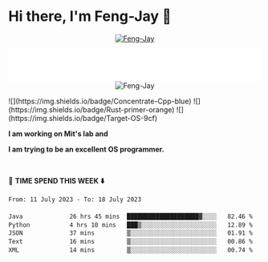 # Hi there, I'm Feng-Jay 👋  

<p align="center"> <a href="https://github.com/ryo-ma/github-profile-trophy"><img src="https://github-profile-trophy.vercel.app/?username=Feng-Jay&row=1&column=8&margin-w=15&margin-h=15" alt="Feng-Jay" /></a> </p>

<img src='/metrics.plugin.achievements.compact.svg' align='right' />

<p align="center"> <img src="https://komarev.com/ghpvc/?username=Feng-Jay&label=Profile%20views&color=0e75b6&style=flat" alt="Feng-Jay" /> </p>
![](https://img.shields.io/badge/Concentrate-Cpp-blue)
![](https://img.shields.io/badge/Rust-primer-orange)
![](https://img.shields.io/badge/Target-OS-9cf)  

<p align="left"><b>
I am working on Mit's lab and 

I am trying to be an excellent OS programmer. 
</b></p>
<!-- ![Achievement]() -->

<!-- <img align="right" src="https://github-readme-stats.vercel.app/api?username=Feng-Jay&show_icons=true&icon_color=CE1D2D&text_color=718096&bg_color=ffffff&hide_title=true" /> -->
<!-- ![Calendar]() -->
<!-- <img src='/metrics.plugin.isocalendar.fullyear.svg' align='center' />   -->
<!-- 
<img src='metrics.plugin.stargazers.svg' align='right' width='200' height='200'> -->

&emsp;

<!-- ![Metrics](/github-metrics.svg) -->

📘 **TIME SPEND THIS WEEK ⬇️**
<!--START_SECTION:waka-->

```txt
From: 11 July 2023 - To: 18 July 2023

Java             26 hrs 45 mins  ████████████████████▓░░░░   82.46 %
Python           4 hrs 10 mins   ███▒░░░░░░░░░░░░░░░░░░░░░   12.89 %
JSON             37 mins         ▒░░░░░░░░░░░░░░░░░░░░░░░░   01.91 %
Text             16 mins         ▒░░░░░░░░░░░░░░░░░░░░░░░░   00.86 %
XML              14 mins         ▒░░░░░░░░░░░░░░░░░░░░░░░░   00.74 %
```

<!--END_SECTION:waka-->
